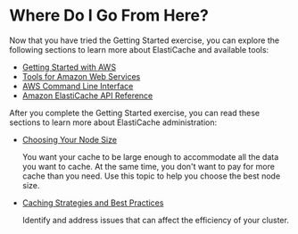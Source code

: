 # Where Do I Go From Here?<a name="GettingStarted.WhereGoFromHere"></a>

Now that you have tried the Getting Started exercise, you can explore the following sections to learn more about ElastiCache and available tools:
+ [Getting Started with AWS](https://aws.amazon.com/getting-started/)
+ [Tools for Amazon Web Services](https://aws.amazon.com/tools/)
+ [AWS Command Line Interface](https://aws.amazon.com/cli/)
+ [Amazon ElastiCache API Reference](https://docs.aws.amazon.com/AmazonElastiCache/latest/APIReference/Welcome.html)

After you complete the Getting Started exercise, you can read these sections to learn more about ElastiCache administration:
+ [Choosing Your Node Size](nodes-select-size.md#CacheNodes.SelectSize)

  You want your cache to be large enough to accommodate all the data you want to cache\. At the same time, you don't want to pay for more cache than you need\. Use this topic to help you choose the best node size\.
+ [Caching Strategies and Best Practices](BestPractices.md)

  Identify and address issues that can affect the efficiency of your cluster\.